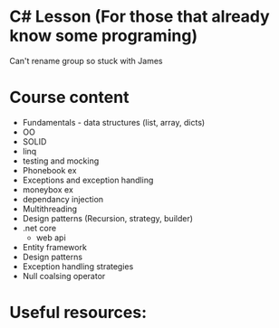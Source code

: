 # C# Lesson (For those that already know some programing)

Can't rename group so stuck with James

# Course content

- Fundamentals - data structures (list, array, dicts) 
- OO
- SOLID
- linq
- testing and mocking
- Phonebook ex
- Exceptions and exception handling
- moneybox ex 
- dependancy injection
- Multithreading
- Design patterns (Recursion, strategy, builder)
- .net core
  - web api
- Entity framework
- Design patterns
- Exception handling strategies
- Null coalsing operator


# Useful resources:

